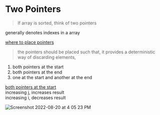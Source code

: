 # Two Pointers

> If array is sorted, think of two pointers  

generally denotes indexes in a array  

<ins>where to place pointers</ins>  

> the pointers should be placed such that, it provides a deterministic way of discarding elements,    

1. both pointers at the start   
2. both pointers at the end   
3. one at the start and another at the end  

<ins>both pointers at the start</ins>  
increasing j, increases result  
increasing i, decreases result  

![Screenshot 2022-08-20 at 4 05 23 PM](https://user-images.githubusercontent.com/16437905/185742175-9fb0bed7-18df-4cef-b05f-01ee330d9c46.png)
